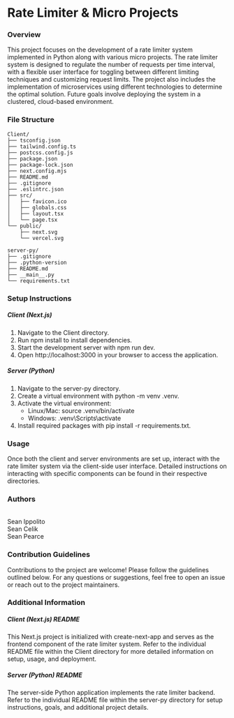 # Rate Limiter & Micro Projects



### Overview

This project focuses on the development of a rate limiter system implemented in Python along with various micro projects. The rate
limiter system is designed to regulate the number of requests per time interval, with a flexible user interface for toggling between
different limiting techniques and customizing request limits. The project also includes the implementation of microservices using
different technologies to determine the optimal solution. Future goals involve deploying the system in a clustered, cloud-based
environment.



### File Structure
```
Client/
├── tsconfig.json
├── tailwind.config.ts
├── postcss.config.js
├── package.json
├── package-lock.json
├── next.config.mjs
├── README.md
├── .gitignore
├── .eslintrc.json
├── src/
│   ├── favicon.ico
│   ├── globals.css
│   ├── layout.tsx
│   └── page.tsx
└── public/
    ├── next.svg
    └── vercel.svg

server-py/
├── .gitignore
├── .python-version
├── README.md
├── __main__.py
└── requirements.txt
```


### Setup Instructions

##### Client (Next.js)

1. Navigate to the Client directory.
2. Run npm install to install dependencies.
3. Start the development server with npm run dev.
4. Open http://localhost:3000 in your browser to access the application.

##### Server (Python)

1. Navigate to the server-py directory.
2. Create a virtual environment with python -m venv .venv.
3. Activate the virtual environment:
    * Linux/Mac: source .venv/bin/activate
    * Windows: .venv\Scripts\activate
4. Install required packages with pip install -r requirements.txt.



### Usage

Once both the client and server environments are set up, interact with the rate limiter system via the client-side user interface. Detailed instructions on interacting with specific components can be found in their respective directories.



### Authors
<br>Sean Ippolito
<br>Sean Celik
<br>Sean Pearce



### Contribution Guidelines

Contributions to the project are welcome! Please follow the guidelines outlined below. For any questions or suggestions, feel free to open an issue or reach out to the project maintainers.



### Additional Information

##### Client (Next.js) README

This Next.js project is initialized with create-next-app and serves as the frontend component of the rate limiter system. Refer to the individual README file within the Client directory for more detailed information on setup, usage, and deployment.

##### Server (Python) README

The server-side Python application implements the rate limiter backend. Refer to the individual README file within the server-py directory for setup instructions, goals, and additional project details.
